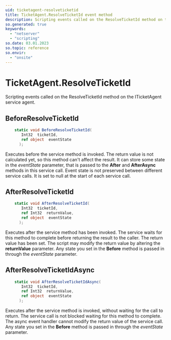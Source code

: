 ```yaml
---
uid: ticketagent-resolveticketid
title: TicketAgent.ResolveTicketId event method
description: Scripting events called on the ResolveTicketId method on the TicketAgent service agent.
so.generated: true
keywords:
  - "netserver"
  - "scripting"
so.date: 03.01.2023
so.topic: reference
so.envir:
  - "onsite"
---
```

# TicketAgent.ResolveTicketId

Scripting events called on the <see cref='M:SuperOffice.CRM.Services.ITicketAgent.ResolveTicketId'>ResolveTicketId</see> method on the <see cref='ITicketAgent'>ITicketAgent</see>  service agent.

## BeforeResolveTicketId
```cs
    static void BeforeResolveTicketId(
       Int32  ticketId,
       ref object  eventState
      );
```
Executes before the service method is invoked.
The return value is not calculated yet, so this method can't affect the result.
It can store some state in the *eventState* parameter, that is passed to the **After** and **AfterAsync** methods in this service call.
Event state is not preserved between different service calls. It is set to null at the start of each service call.
## AfterResolveTicketId
```cs
    static void AfterResolveTicketId(
       Int32  ticketId,
       ref Int32  returnValue,
       ref object  eventState
      );
```
Executes after the service method has been invoked. The service waits for this method to complete before returning the result to the caller.
The return value has been set. The script may modify the return value by altering the **returnValue** parameter.
Any state you set in the **Before** method is passed in through the *eventState* parameter.
## AfterResolveTicketIdAsync
```cs
    static void AfterResolveTicketIdAsync(
       Int32  ticketId,
       ref Int32  returnValue,
       ref object  eventState
      );
```
Executes after the service method is invoked, without waiting for the call to return.
The service call is not blocked waiting for this method to complete.
The async event handler cannot modify the return value of the service call.
Any state you set in the **Before** method is passed in through the *eventState* parameter.

